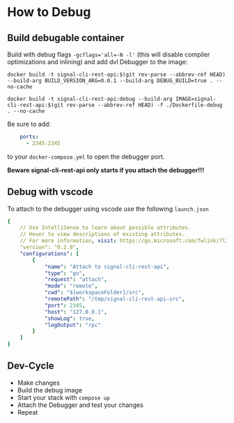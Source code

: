 # How to Debug

## Build debugable container

Build with debug flags `-gcflags='all=-N -l'` (this will disable compiler optimizations and inlining) and add dvl Debugger to the image:

```shell
docker build -t signal-cli-rest-api:$(git rev-parse --abbrev-ref HEAD) --build-arg BUILD_VERSION_ARG=0.0.1 --build-arg DEBUG_BUILD=true . --no-cache

docker build -t signal-cli-rest-api:debug --build-arg IMAGE=signal-cli-rest-api:$(git rev-parse --abbrev-ref HEAD) -f ./Dockerfile-debug . --no-cache
```

Be sure to add:
```yaml
    ports:
      - 2345:2345
```
to your `docker-compose.yml` to open the debugger port. 

**Beware signal-cli-rest-api only starts if you attach the debugger!!!**



## Debug with vscode

To attach to the debugger using vscode use the following `launch.json`

```yaml
{
    // Use IntelliSense to learn about possible attributes.
    // Hover to view descriptions of existing attributes.
    // For more information, visit: https://go.microsoft.com/fwlink/?linkid=830387
    "version": "0.2.0",
    "configurations": [
        {
            "name": "Attach to signal-cli-rest-api",
            "type": "go",
            "request": "attach",
            "mode": "remote",
            "cwd": "${workspaceFolder}/src",
            "remotePath": "/tmp/signal-cli-rest-api-src",
            "port": 2345,
            "host": "127.0.0.1",
            "showLog": true,
            "logOutput": "rpc"
        }
    ]
}
```

## Dev-Cycle
- Make changes
- Build the debug image
- Start your stack with `compose up`
- Attach the Debugger and test your changes
- Repeat
